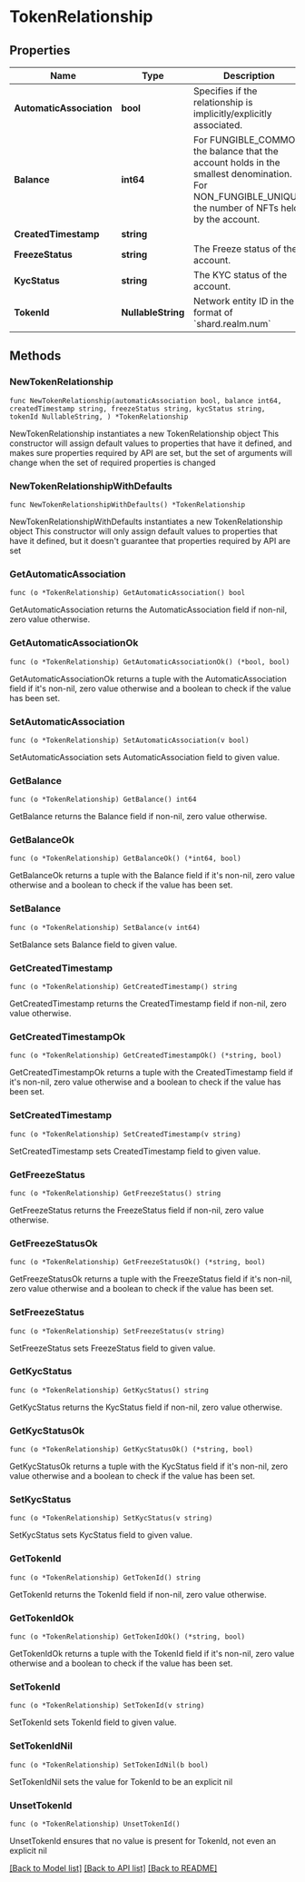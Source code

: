 # TokenRelationship

## Properties

Name | Type | Description | Notes
------------ | ------------- | ------------- | -------------
**AutomaticAssociation** | **bool** | Specifies if the relationship is implicitly/explicitly associated. | 
**Balance** | **int64** | For FUNGIBLE_COMMON, the balance that the account holds in the smallest denomination. For NON_FUNGIBLE_UNIQUE, the number of NFTs held by the account. | 
**CreatedTimestamp** | **string** |  | 
**FreezeStatus** | **string** | The Freeze status of the account. | 
**KycStatus** | **string** | The KYC status of the account. | 
**TokenId** | **NullableString** | Network entity ID in the format of &#x60;shard.realm.num&#x60; | 

## Methods

### NewTokenRelationship

`func NewTokenRelationship(automaticAssociation bool, balance int64, createdTimestamp string, freezeStatus string, kycStatus string, tokenId NullableString, ) *TokenRelationship`

NewTokenRelationship instantiates a new TokenRelationship object
This constructor will assign default values to properties that have it defined,
and makes sure properties required by API are set, but the set of arguments
will change when the set of required properties is changed

### NewTokenRelationshipWithDefaults

`func NewTokenRelationshipWithDefaults() *TokenRelationship`

NewTokenRelationshipWithDefaults instantiates a new TokenRelationship object
This constructor will only assign default values to properties that have it defined,
but it doesn't guarantee that properties required by API are set

### GetAutomaticAssociation

`func (o *TokenRelationship) GetAutomaticAssociation() bool`

GetAutomaticAssociation returns the AutomaticAssociation field if non-nil, zero value otherwise.

### GetAutomaticAssociationOk

`func (o *TokenRelationship) GetAutomaticAssociationOk() (*bool, bool)`

GetAutomaticAssociationOk returns a tuple with the AutomaticAssociation field if it's non-nil, zero value otherwise
and a boolean to check if the value has been set.

### SetAutomaticAssociation

`func (o *TokenRelationship) SetAutomaticAssociation(v bool)`

SetAutomaticAssociation sets AutomaticAssociation field to given value.


### GetBalance

`func (o *TokenRelationship) GetBalance() int64`

GetBalance returns the Balance field if non-nil, zero value otherwise.

### GetBalanceOk

`func (o *TokenRelationship) GetBalanceOk() (*int64, bool)`

GetBalanceOk returns a tuple with the Balance field if it's non-nil, zero value otherwise
and a boolean to check if the value has been set.

### SetBalance

`func (o *TokenRelationship) SetBalance(v int64)`

SetBalance sets Balance field to given value.


### GetCreatedTimestamp

`func (o *TokenRelationship) GetCreatedTimestamp() string`

GetCreatedTimestamp returns the CreatedTimestamp field if non-nil, zero value otherwise.

### GetCreatedTimestampOk

`func (o *TokenRelationship) GetCreatedTimestampOk() (*string, bool)`

GetCreatedTimestampOk returns a tuple with the CreatedTimestamp field if it's non-nil, zero value otherwise
and a boolean to check if the value has been set.

### SetCreatedTimestamp

`func (o *TokenRelationship) SetCreatedTimestamp(v string)`

SetCreatedTimestamp sets CreatedTimestamp field to given value.


### GetFreezeStatus

`func (o *TokenRelationship) GetFreezeStatus() string`

GetFreezeStatus returns the FreezeStatus field if non-nil, zero value otherwise.

### GetFreezeStatusOk

`func (o *TokenRelationship) GetFreezeStatusOk() (*string, bool)`

GetFreezeStatusOk returns a tuple with the FreezeStatus field if it's non-nil, zero value otherwise
and a boolean to check if the value has been set.

### SetFreezeStatus

`func (o *TokenRelationship) SetFreezeStatus(v string)`

SetFreezeStatus sets FreezeStatus field to given value.


### GetKycStatus

`func (o *TokenRelationship) GetKycStatus() string`

GetKycStatus returns the KycStatus field if non-nil, zero value otherwise.

### GetKycStatusOk

`func (o *TokenRelationship) GetKycStatusOk() (*string, bool)`

GetKycStatusOk returns a tuple with the KycStatus field if it's non-nil, zero value otherwise
and a boolean to check if the value has been set.

### SetKycStatus

`func (o *TokenRelationship) SetKycStatus(v string)`

SetKycStatus sets KycStatus field to given value.


### GetTokenId

`func (o *TokenRelationship) GetTokenId() string`

GetTokenId returns the TokenId field if non-nil, zero value otherwise.

### GetTokenIdOk

`func (o *TokenRelationship) GetTokenIdOk() (*string, bool)`

GetTokenIdOk returns a tuple with the TokenId field if it's non-nil, zero value otherwise
and a boolean to check if the value has been set.

### SetTokenId

`func (o *TokenRelationship) SetTokenId(v string)`

SetTokenId sets TokenId field to given value.


### SetTokenIdNil

`func (o *TokenRelationship) SetTokenIdNil(b bool)`

 SetTokenIdNil sets the value for TokenId to be an explicit nil

### UnsetTokenId
`func (o *TokenRelationship) UnsetTokenId()`

UnsetTokenId ensures that no value is present for TokenId, not even an explicit nil

[[Back to Model list]](../README.md#documentation-for-models) [[Back to API list]](../README.md#documentation-for-api-endpoints) [[Back to README]](../README.md)


